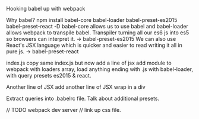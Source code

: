
Hooking babel up with webpack

Why babel?
npm install babel-core babel-loader babel-preset-es2015 babel-preset-react -D
babel-core allows us to use babel and babel-loader allows webpack to transpile babel.
Transpiler turning all our es6 js into es5 so browsers can interpret it. -> babel-preset-es2015
We can also use React's JSX language which is quicker and easier to read writing it all in pure js. -> babel-preset-react


index.js
copy same index.js but now add a line of jsx
add module to webpack with loaders array, load anything ending with .js with babel-loader, with query presets es2015 & react.

Another line of JSX
add another line of JSX
wrap in a div


Extract queries into .babelrc file. Talk about additional presets.


// TODO webpack dev server
// link up css file.

